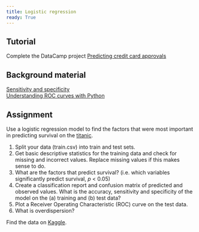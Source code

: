 ```yaml
---
title: Logistic regression
ready: True
---
```


## Tutorial
Complete the DataCamp project [Predicting credit card approvals](https://www.datacamp.com/projects/558)

## Background material
[Sensitivity and specificity](https://en.wikipedia.org/wiki/Sensitivity_and_specificity)  
[Understanding ROC curves with Python](https://stackabuse.com/understanding-roc-curves-with-python/)  

## Assignment

Use a logistic regression model to find the factors that were most important in predicting survival on the [titanic](https://www.kaggle.com/biswajee/titanic-dataset/data).

1. Split your data (train.csv) into train and test sets.
2. Get basic descriptive statistics for the training data and check for missing and incorrect values. Replace missing values if this makes sense to do.
3. What are the factors that predict survival? (i.e. which variables significantly predict survival, *p* < 0.05)
4. Create a classification report and confusion matrix of predicted and observed values. What is the accuracy, sensitivity and specificity of the model on the (a) training and (b) test data?
5. Plot a Receiver Operating Characteristic (ROC) curve on the test data.
6. What is overdispersion?


Find the data on [Kaggle](https://www.kaggle.com/biswajee/titanic-dataset/data).
